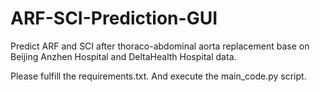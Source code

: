 # ARF-SCI-Prediction-GUI
Predict ARF and SCI after thoraco-abdominal aorta replacement base on Beijing Anzhen Hospital and DeltaHealth Hospital data.

Please fulfill the requirements.txt. And execute the main_code.py script. 
